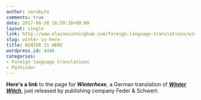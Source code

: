 ```yaml
---
author: zerobyte
comments: true
date: 2017-08-30 16:59:38+00:00
layout: single
link: http://www.elainecunningham.com/foreign-language-translations/winter-is-here/
slug: winter-is-here
title: WINTER IS HERE
wordpress_id: 4446
categories:
- Foreign language translations
- Pathinder
---
```


**Here's a link** to the page for **_Winterhexe_**, a German translation of [**_Winter Witch_**](http://www.elainecunningham.com/books/pathfinder-tales/winter-witch-info/), just released by publishing company Feder & Schwert.
